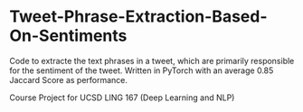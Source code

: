# Tweet-Phrase-Extraction-Based-On-Sentiments

Code to extracte the text phrases in a tweet, which are primarily responsible for the sentiment of the tweet. Written in PyTorch with an average 0.85 Jaccard Score as performance. 

Course Project for UCSD LING 167 (Deep Learning and NLP)
